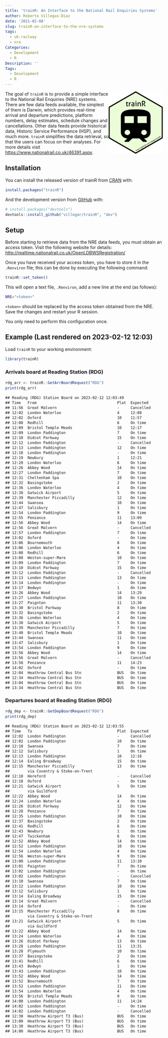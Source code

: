 ```yaml
---
title: 'trainR: An Interface to the National Rail Enquiries Systems'
author: Roberto Villegas-Diaz
date: '2021-02-08'
slug: trainR-an-interface-to-the-nre-systems
tags:
  - uk-railway
  - nre
Categories:
  - Development
  - R
Description: ''
Tags:
  - Development
  - R
---
```


<img src="https://raw.githubusercontent.com/villegar/trainR/main/inst/images/logo.png" alt="logo" align="right" height=200px/>

The goal of `trainR` is to provide a simple interface to the 
National Rail Enquiries (NRE) systems. There are few data feeds 
available, the simplest of them is Darwin, which provides real-time 
arrival and departure predictions, platform numbers, delay estimates, 
schedule changes and cancellations. Other data feeds provide historical 
data, Historic Service Performance (HSP), and much more. `trainR` 
simplifies the data retrieval, so that the users can focus on their 
analyses. For more details visit 
https://www.nationalrail.co.uk/46391.aspx.

## Installation

You can install the released version of trainR from [CRAN](https://CRAN.R-project.org) with:

``` r
install.packages("trainR")
```

And the development version from [GitHub](https://github.com/) with:

``` r
# install.packages("devtools")
devtools::install_github("villegar/trainR", "dev")
```

## Setup
Before starting to retrieve data from the NRE data feeds, you must obtain an access token. 
Visit the following website for details: http://realtime.nationalrail.co.uk/OpenLDBWSRegistration/

Once you have received your access token, you have to store it in the `.Renviron` file; this can be 
done by executing the following command:


```r
trainR::set_token()
```

This will open a text file, `.Renviron`, add a new line at the end (as follows):

```bash
NRE="<token>"
```

`<token>` should be replaced by the access token obtained from the NRE. Save the changes and restart 
your R session.

You only need to perform this configuration once.

## Example (Last rendered on 2023-02-12 12:03)

Load `trainR` to your working environment:

```r
library(trainR)
```

### Arrivals board at Reading Station (RDG)


```r
rdg_arr <- trainR::GetArrBoardRequest("RDG")
print(rdg_arr)
```

```
## Reading (RDG) Station Board on 2023-02-12 12:03:49
## Time   From                                    Plat  Expected
## 11:56  Great Malvern                           -     Cancelled
## 12:02  London Waterloo                         4     12:08
## 12:02  Oxford                                  10    11:57
## 12:08  Redhill                                 6     On time
## 12:09  Bristol Temple Meads                    10    12:17
## 12:09  London Paddington                       7     On time
## 12:10  Didcot Parkway                          15    On time
## 12:12  London Paddington                       -     Cancelled
## 12:13  London Paddington                       12    On time
## 12:18  London Paddington                       -     On time
## 12:19  Newbury                                 1     12:21
## 12:20  London Waterloo                         6     On time
## 12:26  Abbey Wood                              14    On time
## 12:27  London Paddington                       7     On time
## 12:31  Cheltenham Spa                          10    On time
## 12:32  Basingstoke                             2     On time
## 12:36  London Waterloo                         4     On time
## 12:38  Gatwick Airport                         5     On time
## 12:39  Manchester Piccadilly                   12    On time
## 12:44  Swansea                                 10    On time
## 12:47  Salisbury                               1     On time
## 12:54  London Paddington                       9     On time
## 12:55  Penzance                                11    13:09
## 12:56  Abbey Wood                              14    On time
## 12:56  Great Malvern                           -     Cancelled
## 12:57  London Paddington                       7     On time
## 13:02  Oxford                                  -     On time
## 13:06  Bournemouth                             8     On time
## 13:06  London Waterloo                         4     On time
## 13:08  Redhill                                 6     On time
## 13:08  Weston-super-Mare                       10    On time
## 13:09  London Paddington                       7     On time
## 13:10  Didcot Parkway                          15    On time
## 13:12  London Paddington                       -     Cancelled
## 13:13  London Paddington                       13    On time
## 13:14  London Paddington                       -     On time
## 13:17  Bedwyn                                  1     On time
## 13:26  Abbey Wood                              14    13:29
## 13:27  London Paddington                       10    On time
## 13:27  Paignton                                11    13:30
## 13:30  Bristol Parkway                         8     On time
## 13:32  Basingstoke                             2     On time
## 13:36  London Waterloo                         4     On time
## 13:38  Gatwick Airport                         5     On time
## 13:39  Manchester Piccadilly                   7     On time
## 13:40  Bristol Temple Meads                    10    On time
## 13:44  Swansea                                 11    On time
## 13:47  Salisbury                               1     On time
## 13:54  London Paddington                       9     On time
## 13:56  Abbey Wood                              14    On time
## 13:56  Great Malvern                           -     Cancelled
## 13:58  Penzance                                11    14:23
## 14:02  Oxford                                  -     On time
## 12:04  Heathrow Central Bus Stn                BUS   On time
## 12:34  Heathrow Central Bus Stn                BUS   On time
## 13:04  Heathrow Central Bus Stn                BUS   On time
## 13:34  Heathrow Central Bus Stn                BUS   On time
```

### Departures board at Reading Station (RDG)


```r
rdg_dep <- trainR::GetDepBoardRequest("RDG")
print(rdg_dep)
```

```
## Reading (RDG) Station Board on 2023-02-12 12:03:55
## Time   To                                      Plat  Expected
## 12:02  London Paddington                       -     Cancelled
## 12:02  London Paddington                       10    On time
## 12:10  Swansea                                 7     On time
## 12:12  Salisbury                               1     On time
## 12:13  London Paddington                       10    12:18
## 12:14  Ealing Broadway                         15    On time
## 12:15  Manchester Piccadilly                   13    On time
##        via Coventry & Stoke-on-Trent           
## 12:18  Hereford                                -     Cancelled
## 12:18  Oxford                                  -     On time
## 12:21  Gatwick Airport                         5     On time
##        via Guildford                           
## 12:22  Abbey Wood                              14    On time
## 12:24  London Waterloo                         4     On time
## 12:26  Didcot Parkway                          12    On time
## 12:28  Penzance                                7     On time
## 12:35  London Paddington                       10    On time
## 12:37  Basingstoke                             2     On time
## 12:41  Redhill                                 6     On time
## 12:43  Newbury                                 1     On time
## 12:47  Twickenham                              6     On time
## 12:52  Abbey Wood                              14    On time
## 12:52  London Paddington                       10    On time
## 12:54  London Waterloo                         4     On time
## 12:56  Weston-super-Mare                       9     On time
## 13:00  London Paddington                       11    13:10
## 13:01  Paignton                                7     On time
## 13:02  London Paddington                       -     On time
## 13:02  London Paddington                       -     Cancelled
## 13:10  Swansea                                 7     On time
## 13:12  London Paddington                       10    On time
## 13:12  Salisbury                               1     On time
## 13:14  Ealing Broadway                         15    On time
## 13:14  Great Malvern                           -     Cancelled
## 13:14  Oxford                                  -     On time
## 13:15  Manchester Piccadilly                   8     On time
##        via Coventry & Stoke-on-Trent           
## 13:21  Gatwick Airport                         5     On time
##        via Guildford                           
## 13:22  Abbey Wood                              14    On time
## 13:24  London Waterloo                         4     On time
## 13:26  Didcot Parkway                          13    On time
## 13:28  London Paddington                       11    13:31
## 13:28  Plymouth                                10    On time
## 13:37  Basingstoke                             2     On time
## 13:41  Redhill                                 6     On time
## 13:43  Bedwyn                                  1     On time
## 13:43  London Paddington                       10    On time
## 13:52  Abbey Wood                              14    On time
## 13:52  Bournemouth                             7     On time
## 13:52  London Paddington                       11    On time
## 13:54  London Waterloo                         4     On time
## 13:56  Bristol Temple Meads                    9     On time
## 14:00  London Paddington                       11    14:24
## 14:02  London Paddington                       -     On time
## 14:02  London Paddington                       -     Cancelled
## 12:30  Heathrow Airport T3 (Bus)               BUS   On time
## 13:00  Heathrow Airport T3 (Bus)               BUS   On time
## 13:30  Heathrow Airport T3 (Bus)               BUS   On time
## 14:00  Heathrow Airport T3 (Bus)               BUS   On time
```
